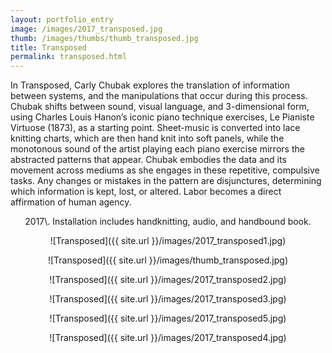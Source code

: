 ```yaml
---
layout: portfolio_entry
image: /images/2017_transposed.jpg
thumb: /images/thumbs/thumb_transposed.jpg
title: Transposed
permalink: transposed.html
---
```

<!--description-->
<div style="text-align:left" markdown="1">

In Transposed, Carly Chubak explores the translation of information between systems, and the manipulations that occur during this process.  Chubak shifts between sound, visual language, and 3-dimensional form, using Charles Louis Hanon’s iconic piano technique exercises, Le Pianiste Virtuose (1873), as a starting point.  Sheet-music is converted into lace knitting charts, which are then hand knit into soft panels, while the monotonous sound of the artist playing each piano exercise mirrors the abstracted patterns that appear.  Chubak embodies the data and its movement across mediums as she engages in these repetitive, compulsive tasks.  Any changes or mistakes in the pattern are disjunctures, determining which information is kept, lost, or altered.  Labor becomes a direct affirmation of human agency.
</div>

<div style="text-align:center" markdown="1">
2017\. Installation includes handknitting, audio, and handbound book.

![Transposed]({{ site.url }}/images/2017_transposed1.jpg)

![Transposed]({{ site.url }}/images/thumb_transposed.jpg)

![Transposed]({{ site.url }}/images/2017_transposed2.jpg)

![Transposed]({{ site.url }}/images/2017_transposed3.jpg)

![Transposed]({{ site.url }}/images/2017_transposed5.jpg)

![Transposed]({{ site.url }}/images/2017_transposed4.jpg)


</div>